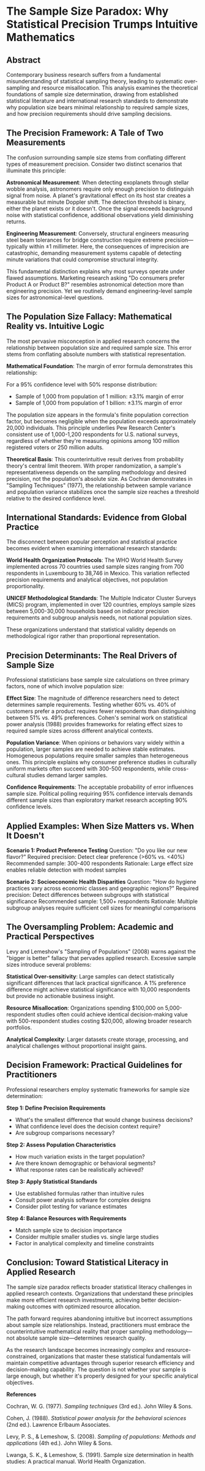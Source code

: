 # The Sample Size Paradox: Why Statistical Precision Trumps Intuitive Mathematics

## Abstract

Contemporary business research suffers from a fundamental misunderstanding of statistical sampling theory, leading to systematic over-sampling and resource misallocation. This analysis examines the theoretical foundations of sample size determination, drawing from established statistical literature and international research standards to demonstrate why population size bears minimal relationship to required sample sizes, and how precision requirements should drive sampling decisions.

## The Precision Framework: A Tale of Two Measurements

The confusion surrounding sample size stems from conflating different types of measurement precision. Consider two distinct scenarios that illuminate this principle:

**Astronomical Measurement**: When detecting exoplanets through stellar wobble analysis, astronomers require only enough precision to distinguish signal from noise. A planet's gravitational effect on its host star creates a measurable but minute Doppler shift. The detection threshold is binary, either the planet exists or it doesn't. Once the signal exceeds background noise with statistical confidence, additional observations yield diminishing returns.

**Engineering Measurement**: Conversely, structural engineers measuring steel beam tolerances for bridge construction require extreme precision—typically within ±1 millimeter. Here, the consequences of imprecision are catastrophic, demanding measurement systems capable of detecting minute variations that could compromise structural integrity.

This fundamental distinction explains why most surveys operate under flawed assumptions. Marketing research asking "Do consumers prefer Product A or Product B?" resembles astronomical detection more than engineering precision. Yet we routinely demand engineering-level sample sizes for astronomical-level questions.

## The Population Size Fallacy: Mathematical Reality vs. Intuitive Logic

The most pervasive misconception in applied research concerns the relationship between population size and required sample size. This error stems from conflating absolute numbers with statistical representation.

**Mathematical Foundation**: The margin of error formula demonstrates this relationship:

For a 95% confidence level with 50% response distribution:
- Sample of 1,000 from population of 1 million: ±3.1% margin of error
- Sample of 1,000 from population of 1 billion: ±3.1% margin of error

The population size appears in the formula's finite population correction factor, but becomes negligible when the population exceeds approximately 20,000 individuals. This principle underlies Pew Research Center's consistent use of 1,000-1,200 respondents for U.S. national surveys, regardless of whether they're measuring opinions among 100 million registered voters or 250 million adults.

**Theoretical Basis**: This counterintuitive result derives from probability theory's central limit theorem. With proper randomization, a sample's representativeness depends on the sampling methodology and desired precision, not the population's absolute size. As Cochran demonstrates in "Sampling Techniques" (1977), the relationship between sample variance and population variance stabilizes once the sample size reaches a threshold relative to the desired confidence level.

## International Standards: Evidence from Global Practice

The disconnect between popular perception and statistical practice becomes evident when examining international research standards:

**World Health Organization Protocols**: The WHO World Health Survey implemented across 70 countries used sample sizes ranging from 700 respondents in Luxembourg to 38,746 in Mexico. This variation reflected precision requirements and analytical objectives, not population proportionality.

**UNICEF Methodological Standards**: The Multiple Indicator Cluster Surveys (MICS) program, implemented in over 120 countries, employs sample sizes between 5,000-30,000 households based on indicator precision requirements and subgroup analysis needs, not national population sizes.

These organizations understand that statistical validity depends on methodological rigor rather than proportional representation.

## Precision Determinants: The Real Drivers of Sample Size

Professional statisticians base sample size calculations on three primary factors, none of which involve population size:

**Effect Size**: The magnitude of difference researchers need to detect determines sample requirements. Testing whether 60% vs. 40% of customers prefer a product requires fewer respondents than distinguishing between 51% vs. 49% preferences. Cohen's seminal work on statistical power analysis (1988) provides frameworks for relating effect sizes to required sample sizes across different analytical contexts.

**Population Variance**: When opinions or behaviors vary widely within a population, larger samples are needed to achieve stable estimates. Homogeneous populations require smaller samples than heterogeneous ones. This principle explains why consumer preference studies in culturally uniform markets often succeed with 300-500 respondents, while cross-cultural studies demand larger samples.

**Confidence Requirements**: The acceptable probability of error influences sample size. Political polling requiring 95% confidence intervals demands different sample sizes than exploratory market research accepting 90% confidence levels.

## Applied Examples: When Size Matters vs. When It Doesn't

**Scenario 1: Product Preference Testing**
Question: "Do you like our new flavor?"
Required precision: Detect clear preference (>60% vs. <40%)
Recommended sample: 300-400 respondents
Rationale: Large effect size enables reliable detection with modest samples

**Scenario 2: Socioeconomic Health Disparities**
Question: "How do hygiene practices vary across economic classes and geographic regions?"
Required precision: Detect differences between subgroups with statistical significance
Recommended sample: 1,500+ respondents
Rationale: Multiple subgroup analyses require sufficient cell sizes for meaningful comparisons

## The Oversampling Problem: Academic and Practical Perspectives

Levy and Lemeshow's "Sampling of Populations" (2008) warns against the "bigger is better" fallacy that pervades applied research. Excessive sample sizes introduce several problems:

**Statistical Over-sensitivity**: Large samples can detect statistically significant differences that lack practical significance. A 1% preference difference might achieve statistical significance with 10,000 respondents but provide no actionable business insight.

**Resource Misallocation**: Organizations spending $100,000 on 5,000-respondent studies often could achieve identical decision-making value with 500-respondent studies costing $20,000, allowing broader research portfolios.

**Analytical Complexity**: Larger datasets create storage, processing, and analytical challenges without proportional insight gains.

## Decision Framework: Practical Guidelines for Practitioners

Professional researchers employ systematic frameworks for sample size determination:

**Step 1: Define Precision Requirements**
- What's the smallest difference that would change business decisions?
- What confidence level does the decision context require?
- Are subgroup comparisons necessary?

**Step 2: Assess Population Characteristics**
- How much variation exists in the target population?
- Are there known demographic or behavioral segments?
- What response rates can be realistically achieved?

**Step 3: Apply Statistical Standards**
- Use established formulas rather than intuitive rules
- Consult power analysis software for complex designs
- Consider pilot testing for variance estimates

**Step 4: Balance Resources with Requirements**
- Match sample size to decision importance
- Consider multiple smaller studies vs. single large studies
- Factor in analytical complexity and timeline constraints

## Conclusion: Toward Statistical Literacy in Applied Research

The sample size paradox reflects broader statistical literacy challenges in applied research contexts. Organizations that understand these principles make more efficient research investments, achieving better decision-making outcomes with optimized resource allocation.

The path forward requires abandoning intuitive but incorrect assumptions about sample size relationships. Instead, practitioners must embrace the counterintuitive mathematical reality that proper sampling methodology—not absolute sample size—determines research quality.

As the research landscape becomes increasingly complex and resource-constrained, organizations that master these statistical fundamentals will maintain competitive advantages through superior research efficiency and decision-making capability. The question is not whether your sample is large enough, but whether it's properly designed for your specific analytical objectives.

**References**

Cochran, W. G. (1977). *Sampling techniques* (3rd ed.). John Wiley & Sons.

Cohen, J. (1988). *Statistical power analysis for the behavioral sciences* (2nd ed.). Lawrence Erlbaum Associates.

Levy, P. S., & Lemeshow, S. (2008). *Sampling of populations: Methods and applications* (4th ed.). John Wiley & Sons.

Lwanga, S. K., & Lemeshow, S. (1991). Sample size determination in health studies: A practical manual. World Health Organization.
